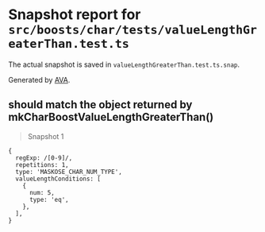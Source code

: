# Snapshot report for `src/boosts/char/tests/valueLengthGreaterThan.test.ts`

The actual snapshot is saved in `valueLengthGreaterThan.test.ts.snap`.

Generated by [AVA](https://ava.li).

## should match the object returned by mkCharBoostValueLengthGreaterThan()

> Snapshot 1

    {
      regExp: /[0-9]/,
      repetitions: 1,
      type: 'MASKOSE_CHAR_NUM_TYPE',
      valueLengthConditions: [
        {
          num: 5,
          type: 'eq',
        },
      ],
    }
